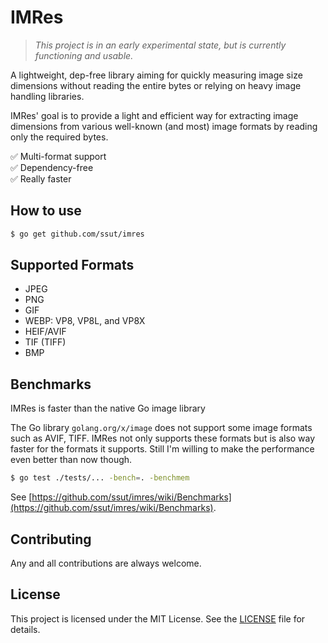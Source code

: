 # IMRes

> *This project is in an early experimental state, but is currently functioning and usable.*

A lightweight, dep-free library aiming for quickly measuring image size dimensions without reading the entire bytes or relying on heavy image handling libraries.

IMRes' goal is to provide a light and efficient way for extracting image dimensions from various well-known (and most) image formats by reading only the required bytes.

✅ Multi-format support<br>
✅ Dependency-free<br>
✅ Really faster

## How to use

```sh
$ go get github.com/ssut/imres
```

## Supported Formats

- JPEG
- PNG
- GIF
- WEBP: VP8, VP8L, and VP8X
- HEIF/AVIF
- TIF (TIFF)
- BMP

## Benchmarks

IMRes is faster than the native Go image library

The Go library `golang.org/x/image` does not support some image formats such as AVIF, TIFF. IMRes not only supports these formats but is also way faster for the formats it supports. Still I'm willing to make the performance even better than now though.

```sh
$ go test ./tests/... -bench=. -benchmem
```

See [https://github.com/ssut/imres/wiki/Benchmarks](https://github.com/ssut/imres/wiki/Benchmarks).



## Contributing

Any and all contributions are always welcome.

## License

This project is licensed under the MIT License. See the [LICENSE](LICENSE) file for details.


